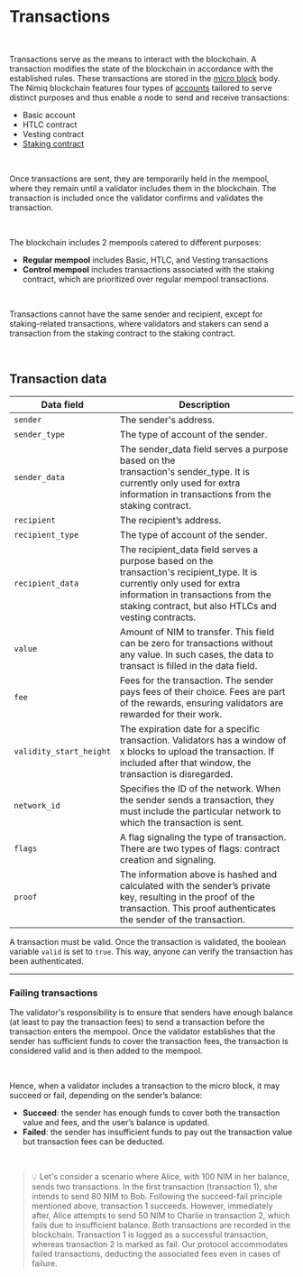 # Transactions

<br/>

Transactions serve as the means to interact with the blockchain. A transaction modifies the state of the blockchain in accordance with the established rules. These transactions are stored in the [micro block](block-format.md#micro-blocks) body. The Nimiq blockchain features four types of [accounts](accounts.md) tailored to serve distinct purposes and thus enable a node to send and receive transactions:

- Basic account
- HTLC contract
- Vesting contract
- [Staking contract](validators/staking-contract.md)

<br/>

Once transactions are sent, they are temporarily held in the mempool, where they remain until a validator includes them in the blockchain. The transaction is included once the validator confirms and validates the transaction.

<br/>

The blockchain includes 2 mempools catered to different purposes:

- **Regular mempool** includes Basic, HTLC, and Vesting transactions
- **Control mempool** includes transactions associated with the staking contract, which are prioritized over regular mempool transactions.

<br/>

Transactions cannot have the same sender and recipient, except for staking-related transactions, where validators and stakers can send a transaction from the staking contract to the staking contract.

<br/>

## Transaction data

| Data field | Description |
| --- | --- |
| `sender` | The sender's address. |
| `sender_type` | The type of account of the sender. |
| `sender_data` | The sender_data field serves a purpose based on the transaction's sender_type. It is currently only used for extra information in transactions from the staking contract. |
| `recipient` | The recipient’s address. |
| `recipient_type` | The type of account of the sender. |
| `recipient_data` | The recipient_data field serves a purpose based on the transaction's recipient_type. It is currently only used for extra information in transactions from the staking contract, but also HTLCs and vesting contracts. |
| `value` | Amount of NIM to transfer. This field can be zero for transactions without any value. In such cases, the data to transact is filled in the data field. |
| `fee` | Fees for the transaction. The sender pays fees of their choice. Fees are part of the rewards, ensuring validators are rewarded for their work. |
| `validity_start_height` | The expiration date for a specific transaction. Validators has a window of x blocks to upload the transaction. If included after that window, the transaction is disregarded. |
| `network_id` | Specifies the ID of the network. When the sender sends a transaction, they must include the particular network to which the transaction is sent. |
| `flags` | A flag signaling the type of transaction. There are two types of flags: contract creation and signaling. |
| `proof` | The information above is hashed and calculated with the sender’s private key, resulting in the proof of the transaction. This proof authenticates the sender of the transaction.|

A transaction must be valid. Once the transaction is validated, the boolean variable `valid` is set to `true`. This way, anyone can verify the transaction has been authenticated.

---

### Failing transactions

The validator's responsibility is to ensure that senders have enough balance (at least to pay the transaction fees) to send a transaction before the transaction enters the mempool. Once the validator establishes that the sender has sufficient funds to cover the transaction fees, the transaction is considered valid and is then added to the mempool.

<br/>

Hence, when a validator includes a transaction to the micro block, it may succeed or fail, depending on the sender’s balance:

- **Succeed**: the sender has enough funds to cover both the transaction value and fees, and the user’s balance is updated.
- **Failed**: the sender has insufficient funds to pay out the transaction value but transaction fees can be deducted.

<br/>


> 💡 Let's consider a scenario where Alice, with 100 NIM in her balance, sends two transactions. In the first transaction (transaction 1), she intends to send 80 NIM to Bob. Following the succeed-fail principle mentioned above, transaction 1 succeeds. However, immediately after, Alice attempts to send 50 NIM to Charlie in transaction 2, which fails due to insufficient balance. Both transactions are recorded in the blockchain. Transaction 1 is logged as a successful transaction, whereas transaction 2 is marked as fail. Our protocol accommodates failed transactions, deducting the associated fees even in cases of failure.
